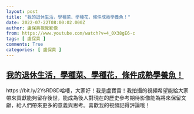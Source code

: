 ```yaml
---
layout: post
title: "我的退休生活，學種菜、學種花，條件成熟學養魚！"
date: 2022-07-22T08:00:02.000Z
author: 盧保貴視覺影像
from: https://www.youtube.com/watch?v=4_0X38gE6-c
tags: [ 盧保貴 ]
comments: True
categories: [ 盧保貴 ]
---
```

<!--1658476802000-->
[我的退休生活，學種菜、學種花，條件成熟學養魚！](https://www.youtube.com/watch?v=4_0X38gE6-c)
------

<div>
https://bit.ly/2YsRD8D哈嘍，大家好！我是盧寶貴！我拍攝的視頻希望能給大家帶來貢獻能夠留存後世，能成為後人對現在的歷史參考期待影像能為將來保留文獻，給人們帶來更多的意義與思考。喜歡我的視頻記得評論哦！
</div>
